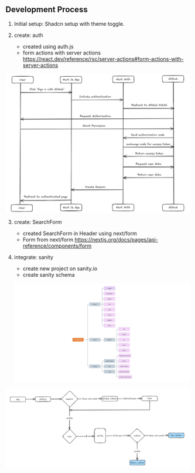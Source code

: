 ## Development Process

1. Initial setup: Shadcn setup with theme toggle.

2. create: auth
   - created using auth.js
   - form actions with server actions https://react.dev/reference/rsc/server-actions#form-actions-with-server-actions

![screenshot](https://github.com/iAryanK/U-Combinator/blob/main/public/references/auth-flow.png?raw=true)

3. create: SearchForm

   - created SearchForm in Header using next/form
   - Form from next/form https://nextjs.org/docs/pages/api-reference/components/form

4. integrate: sanity

   - create new project on sanity.io
   - create sanity schema

   ![screenshot](https://github.com/iAryanK/U-Combinator/blob/main/public/references/sanity-schema.png?raw=true)

![screenshot](https://github.com/iAryanK/U-Combinator/blob/main/public/references/app-flow.png?raw=true)
